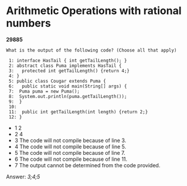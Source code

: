 Arithmetic Operations with rational numbers
===========================================
**29885**
```
What is the output of the following code? (Choose all that apply) 
 
 1: interface HasTail { int getTailLength(); } 
 2: abstract class Puma implements HasTail { 
 3:   protected int getTailLength() {return 4;} 
 4: } 
 5: public class Cougar extends Puma { 
 6:   public static void main(String[] args) { 
 7:  Puma puma = new Puma(); 
 8:  System.out.println(puma.getTailLength()); 
 9:  } 
 10: 
 11:  public int getTailLength(int length) {return 2;} 
 12: }
```


- 1 2
- 2 4
- 3 The code will not compile because of line 3.
- 4 The code will not compile because of line 5.
- 5 The code will not compile because of line 7.
- 6 The code will not compile because of line 11.
- 7 The output cannot be determined from the code provided.

Answer: *3;4;5*

